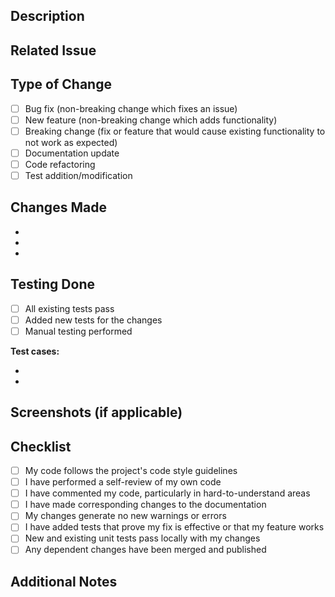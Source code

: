 ## Description

<!-- Provide a brief description of the changes in this PR -->

## Related Issue

<!-- Link to the related issue if applicable (e.g., Fixes #123, Closes #456) -->

## Type of Change

<!-- Mark the relevant option with an 'x' -->

- [ ] Bug fix (non-breaking change which fixes an issue)
- [ ] New feature (non-breaking change which adds functionality)
- [ ] Breaking change (fix or feature that would cause existing functionality to
      not work as expected)
- [ ] Documentation update
- [ ] Code refactoring
- [ ] Test addition/modification

## Changes Made

<!-- List the main changes made in this PR -->

-
-
-

## Testing Done

<!-- Describe the tests you ran and how to reproduce them -->

- [ ] All existing tests pass
- [ ] Added new tests for the changes
- [ ] Manual testing performed

**Test cases:**

-
-

## Screenshots (if applicable)

<!-- Add screenshots to help explain your changes -->

## Checklist

<!-- Mark completed items with an 'x' -->

- [ ] My code follows the project's code style guidelines
- [ ] I have performed a self-review of my own code
- [ ] I have commented my code, particularly in hard-to-understand areas
- [ ] I have made corresponding changes to the documentation
- [ ] My changes generate no new warnings or errors
- [ ] I have added tests that prove my fix is effective or that my feature works
- [ ] New and existing unit tests pass locally with my changes
- [ ] Any dependent changes have been merged and published

## Additional Notes

<!-- Any additional information, context, or screenshots about the PR -->
